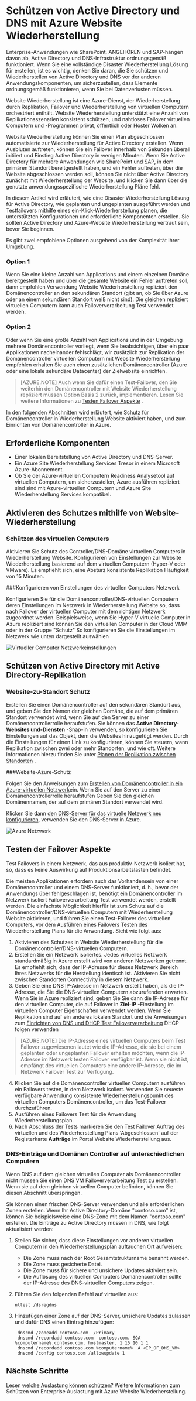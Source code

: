 <properties
    pageTitle="Schützen von Active Directory und DNS mit Azure Website Wiederherstellung | Microsoft Azure"
    description="Dieser Artikel beschreibt, wie Sie eine Disaster Wiederherstellung Lösung für Active Directory mithilfe von Azure Website Wiederherstellung implementieren."
    services="site-recovery"
    documentationCenter=""
    authors="prateek9us"
    manager="abhiag"
    editor=""/>

<tags
    ms.service="site-recovery"
    ms.devlang="na"
    ms.topic="article"
    ms.tgt_pltfrm="na"
    ms.workload="storage-backup-recovery"
    ms.date="08/31/2016"
    ms.author="pratshar"/>

# <a name="protect-active-directory-and-dns-with-azure-site-recovery"></a>Schützen von Active Directory und DNS mit Azure Website Wiederherstellung

Enterprise-Anwendungen wie SharePoint, ANGEHÖREN und SAP-hängen davon ab, Active Directory und DNS-Infrastruktur ordnungsgemäß funktioniert. Wenn Sie eine vollständige Disaster Wiederherstellung Lösung für erstellen, ist es wichtig, denken Sie daran, die Sie schützen und Wiederherstellen von Active Directory und DNS vor der anderen Anwendungskomponenten, um sicherzustellen, dass Elemente ordnungsgemäß funktionieren, wenn Sie bei Datenverlusten müssen.

Website Wiederherstellung ist eine Azure-Dienst, der Wiederherstellung durch Replikation, Failover und Wiederherstellung von virtuellen Computern orchestriert enthält. Website Wiederherstellung unterstützt eine Anzahl von Replikationsszenarien konsistent schützen, und nahtloses Failover virtuellen Computern und -Programmen privat, öffentlich oder Hoster Wolken an.

Website Wiederherstellung können Sie einen Plan abgeschlossen automatisierte zur Wiederherstellung für Active Directory erstellen. Wenn Ausbluten auftreten, können Sie ein Failover innerhalb von Sekunden überall initiiert und Einstieg Active Directory in wenigen Minuten. Wenn Sie Active Directory für mehrere Anwendungen wie SharePoint und SAP, in dem primären Standort bereitgestellt haben, und ein Fehler auftreten, über die Website abgeschlossen werden soll, können Sie nicht über Active Directory zunächst mit Wiederherstellung der Website, und klicken Sie dann über die genutzte anwendungsspezifische Wiederherstellung Pläne fehl.

In diesem Artikel wird erläutert, wie eine Disaster Wiederherstellung Lösung für Active Directory, wie geplanten und ungeplanten ausgeführt werden und Testfailovers mithilfe eines ein-Klick-Wiederherstellung planen, die unterstützten Konfigurationen und erforderliche Komponenten erstellen.  Sie sollten Active Directory und Azure-Website Wiederherstellung vertraut sein, bevor Sie beginnen.

Es gibt zwei empfohlene Optionen ausgehend von der Komplexität Ihrer Umgebung.

### <a name="option-1"></a>Option 1

Wenn Sie eine kleine Anzahl von Applications und einem einzelnen Domäne bereitgestellt haben und über die gesamte Website ein Fehler auftreten soll, dann empfohlen Verwendung Website Wiederherstellung repliziert den Domänencontroller an den sekundären Standort (gibt an, ob Sie über Azure oder an einem sekundären Standort weiß nicht sind). Die gleichen repliziert virtuellen Computern kann auch Failoververarbeitung Test verwendet werden.

### <a name="option-2"></a>Option 2

Oder wenn Sie eine große Anzahl von Applications und in der Umgebung mehrere Domänencontroller vorliegt, wenn Sie beabsichtigen, über ein paar Applikationen nacheinander fehlschlägt, wir zusätzlich zur Replikation der Domänencontroller virtuellen Computern mit Website Wiederherstellung empfehlen erhalten Sie auch einen zusätzlichen Domänencontroller (Azure oder eine lokale sekundäre Datacenter) der Zielwebsite einrichten.

>[AZURE.NOTE] Auch wenn Sie dafür einen Test-Failover, den Sie weiterhin den Domänencontroller mit Website Wiederherstellung repliziert müssen Option Basis 2 zurück, implementieren. Lesen Sie weitere Informationen zu [Testen Failover Aspekte](#considerations-for-test-failover) .


In den folgenden Abschnitten wird erläutert, wie Schutz für Domänencontroller in Wiederherstellung Website aktiviert haben, und zum Einrichten von Domänencontroller in Azure.


## <a name="prerequisites"></a>Erforderliche Komponenten

- Einer lokalen Bereitstellung von Active Directory und DNS-Server.
- Ein Azure Site Wiederherstellung Services Tresor in einem Microsoft Azure-Abonnement.
- Ob Sie der Azure-virtuellen Computern Readiness Analysetool auf virtuellen Computern, um sicherzustellen, Azure ausführen repliziert sind sind mit Azure-virtuellen Computern und Azure Site Wiederherstellung Services kompatibel.


## <a name="enable-protection-using-site-recovery"></a>Aktivieren des Schutzes mithilfe von Website-Wiederherstellung


### <a name="protect-the-virtual-machine"></a>Schützen des virtuellen Computers

Aktivieren Sie Schutz des Controller/DNS-Domäne virtuellen Computers in Wiederherstellung Website. Konfigurieren von Einstellungen zur Website Wiederherstellung basierend auf dem virtuellen Computern (Hyper-V oder VMware). Es empfiehlt sich, eine Absturz konsistente Replikation Häufigkeit von 15 Minuten.

###<a name="configure-virtual-machine-network-settings"></a>Konfigurieren von Einstellungen des virtuellen Computers Netzwerk

Konfigurieren Sie für die Domänencontroller/DNS-virtuellen Computern deren Einstellungen im Netzwerk in Wiederherstellung Website so, dass nach Failover der virtuellen Computer mit dem richtigen Netzwerk zugeordnet werden. Beispielsweise, wenn Sie Hyper-V virtuelle Computer in Azure repliziert sind können Sie den virtuellen Computer in der Cloud VMM oder in der Gruppe "Schutz" So konfigurieren Sie die Einstellungen im Netzwerk wie unten dargestellt auswählen

![Virtueller Computer Netzwerkeinstellungen](./media/site-recovery-active-directory/VM-Network-Settings.png)

## <a name="protect-active-directory-with-active-directory-replication"></a>Schützen von Active Directory mit Active Directory-Replikation

### <a name="site-to-site-protection"></a>Website-zu-Standort Schutz

Erstellen Sie einen Domänencontroller auf den sekundären Standort aus, und geben Sie den Namen der gleichen Domäne, die auf dem primären Standort verwendet wird, wenn Sie auf den Server zu einer Domänencontrollerrolle heraufstufen. Sie können das **Active Directory-Websites und-Diensten** -Snap-in verwenden, so konfigurieren Sie Einstellungen auf das Objekt, dem die Websites hinzugefügt werden. Durch die Einstellungen für einen Link zu konfigurieren, können Sie steuern, wann Replikation zwischen zwei oder mehr Standorten, und wie oft. Weitere Informationen hierzu finden Sie unter [Planen der Replikation zwischen Standorten](https://technet.microsoft.com/library/cc731862.aspx) .

###<a name="site-to-azure-protection"></a>Website-Azure-Schutz

Folgen Sie den Anweisungen zum [Erstellen von Domänencontroller in ein Azure-virtuellen Netzwerk](../active-directory/active-directory-install-replica-active-directory-domain-controller.md)ein. Wenn Sie auf den Server zu einer Domänencontrollerrolle heraufstufen Geben Sie den gleichen Domänennamen, der auf dem primären Standort verwendet wird.

Klicken Sie dann [den DNS-Server für das virtuelle Netzwerk neu konfigurieren](../active-directory/active-directory-install-replica-active-directory-domain-controller.md#reconfigure-dns-server-for-the-virtual-network), verwenden Sie den DNS-Server in Azure.

![Azure Netzwerk](./media/site-recovery-active-directory/azure-network.png)

## <a name="test-failover-considerations"></a>Testen der Failover Aspekte

Test Failovers in einem Netzwerk, das aus produktiv-Netzwerk isoliert hat, so, dass es keine Auswirkung auf Produktionsarbeitslasten befindet.

Die meisten Applikationen erfordern auch das Vorhandensein von einer Domänencontroller und einem DNS-Server funktioniert, d. h., bevor der Anwendungs über fehlgeschlagen ist, benötigt ein Domänencontroller im Netzwerk isoliert Failoververarbeitung Test verwendet werden, erstellt werden. Die einfachste Möglichkeit hierfür ist zum Schutz auf die Domänencontroller/DNS-virtuellen Computern mit Wiederherstellung Website aktivieren, und führen Sie einen Test-Failover des virtuellen Computers, vor dem Ausführen eines Failovers Testen des Wiederherstellung Plans für die Anwendung. Sieht wie folgt aus:

1. Aktivieren des Schutzes in Website Wiederherstellung für die Domänencontroller/DNS-virtuellen Computern.
2. Erstellen Sie ein Netzwerk isoliertes. Jedes virtuelles Netzwerk standardmäßig in Azure erstellt wird von anderen Netzwerken getrennt. Es empfiehlt sich, dass der IP-Adresse für dieses Netzwerk Bereich Ihres Netzwerks für die Herstellung identisch ist. Aktivieren Sie nicht zwischen Standorten Connectivity in diesem Netzwerk.
3. Geben Sie eine DNS IP-Adresse im Netzwerk erstellt haben, als die IP-Adresse, die Sie die DNS-virtuellen Computern abzurufenden erwarten. Wenn Sie in Azure repliziert sind, geben Sie Sie dann die IP-Adresse für den virtuellen Computer, die auf Failover in **Ziel-IP** -Einstellung im virtuellen Computer Eigenschaften verwendet werden. Wenn Sie Replikation sind auf ein anderes lokalen Standort und die Anweisungen zum [Einrichten von DNS und DHCP Test Failoververarbeitung](site-recovery-failover.md#prepare-dhcp) DHCP folgen verwenden

>[AZURE.NOTE] Die IP-Adresse eines virtuellen Computers beim Test Failover zugewiesenen lautet wie die IP-Adresse, die sie bei einem geplanten oder ungeplanten Failover erhalten möchten, wenn die IP-Adresse im Netzwerk testen Failover verfügbar ist. Wenn sie nicht ist, empfängt des virtuellen Computers eine andere IP-Adresse, die im Netzwerk Failover Test zur Verfügung.

4. Klicken Sie auf die Domänencontroller virtuellen Computern ausführen ein Failovers testen, in dem Netzwerk isoliert. Verwenden Sie neueste verfügbare Anwendung konsistente Wiederherstellungspunkt des virtuellen Computers Domänencontroller, um das Test-Failover durchzuführen. 
5. Ausführen eines Failovers Test für die Anwendung Wiederherstellungsplan.
6. Nach Abschluss der Tests markieren Sie den Test Failover Auftrag des virtuellen und des Wiederherstellung Plans 'Abgeschlossen' auf der Registerkarte **Aufträge** im Portal Website Wiederherstellung aus.

### <a name="dns-and-domain-controller-on-different-machines"></a>DNS-Einträge und Domänen Controller auf unterschiedlichen Computern

Wenn DNS auf dem gleichen virtuellen Computer als Domänencontroller nicht müssen Sie einen DNS VM Failoververarbeitung Test zu erstellen. Wenn sie auf dem gleichen virtuellen Computer befinden, können Sie diesen Abschnitt überspringen.

Sie können einen frischen DNS-Server verwenden und alle erforderlichen Zonen erstellen. Wenn Ihr Active Directory-Domäne "contoso.com" ist, können Sie beispielsweise eine DNS-Zone mit dem Namen "contoso.com" erstellen. Die Einträge zu Active Directory müssen in DNS, wie folgt aktualisiert werden:

1. Stellen Sie sicher, dass diese Einstellungen vor anderen virtuellen Computern in den Wiederherstellungsplan auftauchen Ort aufweisen:

    - Die Zone muss nach der Root Gesamtstrukturname benannt werden.
    - Die Zone muss gesicherte Datei.
    - Die Zone muss für sichere und unsichere Updates aktiviert sein.
    - Die Auflösung des virtuellen Computers Domänencontroller sollte der IP-Adresse des DNS-virtuellen Computers zeigen.

2. Führen Sie den folgenden Befehl auf virtuellen aus:

    `nltest /dsregdns`

3. Hinzufügen einer Zone auf der DNS-Server, unsichere Updates zulassen und dafür DNS einen Eintrag hinzufügen:

        dnscmd /zoneadd contoso.com  /Primary
        dnscmd /recordadd contoso.com  contoso.com. SOA %computername%.contoso.com. hostmaster. 1 15 10 1 1
        dnscmd /recordadd contoso.com %computername%  A <IP_OF_DNS_VM>
        dnscmd /config contoso.com /allowupdate 1


## <a name="next-steps"></a>Nächste Schritte

Lesen [welche Auslastung können schützen?](../site-recovery/site-recovery-workload.md) Weitere Informationen zum Schützen von Enterprise Auslastung mit Azure Website Wiederherstellung.
